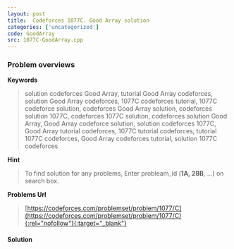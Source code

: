 ```yaml
---
layout: post
title:  Codeforces 1077C. Good Array solution
categories: ['uncategorized']
code: GoodArray
src: 1077C-GoodArray.cpp
---
```

### **Problem overviews**

**Keywords**
> solution codeforces Good Array, tutorial Good Array codeforces, solution Good Array codeforces, 1077C codeforces tutorial, 1077C codeforce solution, codeforces Good Array solution, codeforces solution 1077C, codeforces 1077C solution, codeforces solution Good Array, Good Array codeforce solution, solution codeforces 1077C, Good Array tutorial codeforces, 1077C tutorial codeforces, tutorial 1077C codeforces, Good Array codeforces tutorial, solution 1077C codeforces

**Hint**
> To find solution for any problems, Enter probleam_id (**1A, 28B**, ...) on search box. 

**Problems Url**
> [https://codeforces.com/problemset/problem/1077/C](https://codeforces.com/problemset/problem/1077/C){:rel="nofollow"}{:target="_blank"}

#### **Solution**



